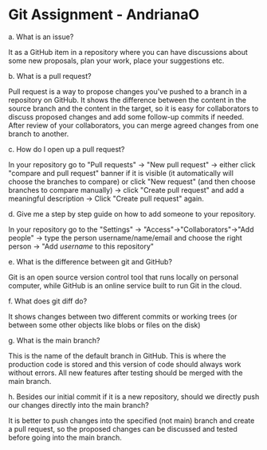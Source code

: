 # Git Assignment - AndrianaO
a. What is an issue?

It as a GitHub item in a repository where you can have discussions about some new proposals, plan your work, place your suggestions etc.
 
b. What is a pull request?

Pull request is a way to propose changes you've pushed to a branch in a repository on GitHub. It shows the difference between the content in the source branch and the content in the target, so it is easy for collaborators to discuss proposed changes and add some follow-up commits if needed. After review of your collaborators, you can merge agreed changes from one branch to another.

c. How do I open up a pull request?

In your repository go to "Pull requests" -> "New pull request" -> either click "compare and pull request" banner if it is visible (it automatically will choose the branches to compare) or click "New request" (and then choose branches to compare manually) -> click "Create pull request" and add a meaningful description 
-> Click "Create pull request" again.

d. Give me a step by step guide on how to add someone to your repository.

In your repository go to the "Settings" ->
"Access"->"Collaborators"->"Add people" -> type the person username/name/email and choose the right person -> "Add *username* to this repository"

e. What is the difference between git and GitHub?

Git is an open source version control tool that runs locally on personal computer, while GitHub is an online service built to run Git in the cloud.

f. What does git diff do?

It shows changes between two different commits or working trees (or between some other objects like blobs or files on the disk) 

g. What is the main branch?

This is the name of the default branch in GitHub. This is where the production code is stored and this version of code should always work without errors. All new features after testing should be merged with the main branch. 

h. Besides our initial commit if it is a new repository, should we directly push our changes directly into the main branch?

It is better to push changes into the specified (not main) branch and create a pull request, so the proposed changes can be discussed and tested before going into the main branch. 